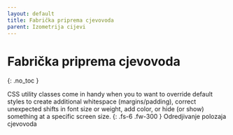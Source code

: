 ```yaml
---
layout: default
title: Fabrička priprema cjevovoda 
parent: Izometrija cijevi
---
```


# Fabrička priprema cjevovoda 
{: .no_toc }

CSS utility classes come in handy when you to want to override default styles to create additional whitespace (margins/padding), correct unexpected shifts in font size or weight, add color, or hide (or show) something at a specific screen size.
{: .fs-6 .fw-300 }
Odredjivanje polozaja cjevovoda